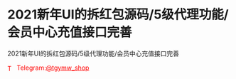 # 2021新年UI的拆红包源码/5级代理功能/会员中心充值接口完善

2021新年UI的拆红包源码/5级代理功能/会员中心充值接口完善






<p style="color: red;"><img src="https://cdn-icons-png.flaticon.com/512/2111/2111646.png" alt="Telegram Icon" style="width: 16px; vertical-align: middle; margin-right: 5px;">Telegram:<a href="https://t.me/tgymw_shop" style="color: red;">@tgymw_shop</a></p>
